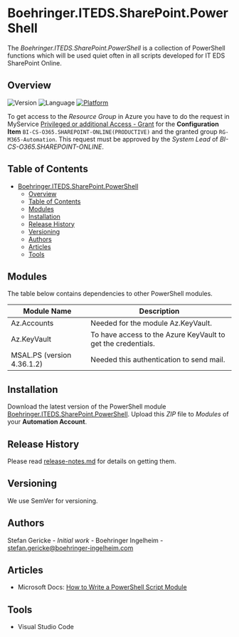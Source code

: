 # Boehringer.ITEDS.SharePoint.PowerShell

The *Boehringer.ITEDS.SharePoint.PowerShell* is a collection of PowerShell functions which will be used quiet often in all scripts developed for IT EDS SharePoint Online.

## Overview

![Version]
![Language]
[![Platform]][Bitbucket Repo]

To get access to the *Resource Group* in Azure you have to do the request in MyService [Privileged or additional Access - Grant](https://boehringer.service-now.com/bi?id=sc_cat_item&sys_id=0e8963abdb18cc50497151c6f496195e) for the **Configuration Item** `BI-CS-O365.SHAREPOINT-ONLINE(PRODUCTIVE)` and the granted group `RG-M365-Automation`. This request must be approved by the *System Lead* of *BI-CS-O365.SHAREPOINT-ONLINE*.

## Table of Contents

- [Boehringer.ITEDS.SharePoint.PowerShell](#boehringeritedssharepointpowershell)
  - [Overview](#overview)
  - [Table of Contents](#table-of-contents)
  - [Modules](#modules)
  - [Installation](#installation)
  - [Release History](#release-history)
  - [Versioning](#versioning)
  - [Authors](#authors)
  - [Articles](#articles)
  - [Tools](#tools)

## Modules

The table below contains dependencies to other PowerShell modules.

Module Name | Description
-- | --
Az.Accounts | Needed for the module Az.KeyVault.
Az.KeyVault | To have access to the Azure KeyVault to get the credentials.
MSAL.PS (version 4.36.1.2) | Needed this authentication to send mail.

## Installation

Download the latest version of the PowerShell module [Boehringer.ITEDS.SharePoint.PowerShell](release/Boehringer.ITEDS.SharePoint.PowerShell.zip). Upload this *ZIP* file to *Modules* of your **Automation Account**.

## Release History

Please read [release-notes.md](release-notes.md) for details on getting them.

## Versioning

We use SemVer for versioning.

## Authors

Stefan Gericke - *Initial work* - Boehringer Ingelheim - <stefan.gericke@boehringer-ingelheim.com>


## Articles

- Microsoft Docs: [How to Write a PowerShell Script Module](https://docs.microsoft.com/en-us/powershell/scripting/developer/module/how-to-write-a-powershell-script-module?view=powershell-7.2)

## Tools

- Visual Studio Code

<!-- References -->
[Bitbucket Repo]: https://portal.azure.com/#@e1f8af86-ee95-4718-bd0d-375b37366c83/resource/subscriptions/59f03347-1c98-4abb-bfd8-4f329cf6349d/resourceGroups/eds-ccm-m365-automation-westeurope-prod-5f58710b-rg/

<!-- Shields -->
[Version]: https://img.shields.io/badge/Boehringer.ITEDS.SharePoint.PowerShell-Version%200.1.1-blue?style=flat-square
[Language]: https://img.shields.io/badge/Language-PowerShell-blue?logo=powershell&style=flat-square
[Platform]: https://shields.io/badge/Platform-Azure%20Automation-blue?logo=azurefunctions&style=flat-square